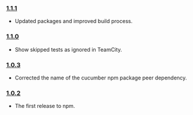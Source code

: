 ### [1.1.1](https://github.com/bingnz/cucumber-teamcity-formatter/releases/tag/v1.1.1)

- Updated packages and improved build process.

### [1.1.0](https://github.com/bingnz/cucumber-teamcity-formatter/releases/tag/v1.1.0)

- Show skipped tests as ignored in TeamCity.

### [1.0.3](https://github.com/bingnz/cucumber-teamcity-formatter/releases/tag/v1.0.3)

- Corrected the name of the cucumber npm package peer dependency.

### [1.0.2](https://github.com/bingnz/cucumber-teamcity-formatter/releases/tag/v1.0.2)

- The first release to npm.
